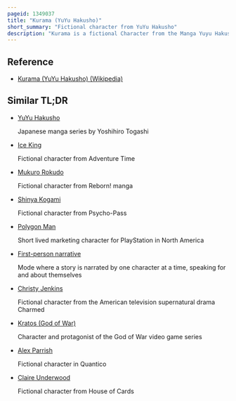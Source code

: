 ```yaml
---
pageid: 1349037
title: "Kurama (YuYu Hakusho)"
short_summary: "Fictional character from YuYu Hakusho"
description: "Kurama is a fictional Character from the Manga Yuyu Hakusho by Yoshihiro Togashi. A Fox Demon Reborn as the human Shuichi Minamino in modern Life, he is introduced as a Thief who stole a supernatural Mirror to save his dying Mother from Death. Although Kurama is initially portrayed as a Villain, he becomes a supporting Character to aid the Protagonist Yusuke Urameshi in the next Arc. Across his Fights are revealed Events from his past Life as a Demon, into which he becomes able to transform for a limited Time. The Character has also appeared in the anime Adaptation, the two Movies, and other related Works."
---
```


## Reference

- [Kurama (YuYu Hakusho) (Wikipedia)](https://en.wikipedia.org/?curid=1349037)

## Similar TL;DR

- [YuYu Hakusho](/tldr/en/yuyu-hakusho)

  Japanese manga series by Yoshihiro Togashi

- [Ice King](/tldr/en/ice-king)

  Fictional character from Adventure Time

- [Mukuro Rokudo](/tldr/en/mukuro-rokudo)

  Fictional character from Reborn! manga

- [Shinya Kogami](/tldr/en/shinya-kogami)

  Fictional character from Psycho-Pass

- [Polygon Man](/tldr/en/polygon-man)

  Short lived marketing character for PlayStation in North America

- [First-person narrative](/tldr/en/first-person-narrative)

  Mode where a story is narrated by one character at a time, speaking for and about themselves

- [Christy Jenkins](/tldr/en/christy-jenkins)

  Fictional character from the American television supernatural drama Charmed

- [Kratos (God of War)](/tldr/en/kratos-god-of-war)

  Character and protagonist of the God of War video game series

- [Alex Parrish](/tldr/en/alex-parrish)

  Fictional character in Quantico

- [Claire Underwood](/tldr/en/claire-underwood)

  Fictional character from House of Cards
